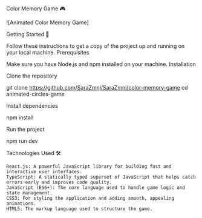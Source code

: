 Color Memory Game 🎮

![Animated Color Memory Game]


Getting Started 🚀

Follow these instructions to get a copy of the project up and running on your local machine.
Prerequisites

Make sure you have Node.js and npm installed on your machine.
Installation

Clone the repository

git clone https://github.com/SaraZmni/SaraZmni/color-memory-game
cd animated-circles-game

Install dependencies

npm install

Run the project

 npm run dev

Technologies Used 🛠️

    React.js: A powerful JavaScript library for building fast and interactive user interfaces.
    TypeScript: A statically typed superset of JavaScript that helps catch errors early and improves code quality.
    JavaScript (ES6+): The core language used to handle game logic and state management.
    CSS3: For styling the application and adding smooth, appealing animations.
    HTML5: The markup language used to structure the game.

